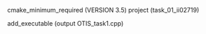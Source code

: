 cmake_minimum_required (VERSION 3.5)
project (task_01_ii02719)

add_executable (output OTIS_task1.cpp)